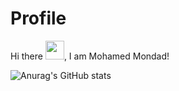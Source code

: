# Profile
Hi there <img src="https://raw.githubusercontent.com/MartinHeinz/MartinHeinz/master/wave.gif" width="30px">, I am Mohamed Mondad!


![Anurag's GitHub stats](https://github-readme-stats.vercel.app/api?username=mmondad&show_icons=true&theme=maroongold)
